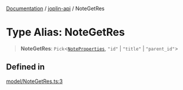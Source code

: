[Documentation](../../packages.md) / [joplin-api](../index.md) / NoteGetRes

# Type Alias: NoteGetRes

> **NoteGetRes**: `Pick`\<[`NoteProperties`](../interfaces/NoteProperties.md), `"id"` \| `"title"` \| `"parent_id"`\>

## Defined in

[model/NoteGetRes.ts:3](https://github.com/rxliuli/joplin-utils/blob/a3a4c55f9104da0aa8b36da1259d082b810b3d68/packages/joplin-api/src/model/NoteGetRes.ts#L3)
